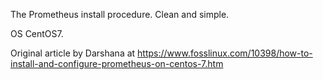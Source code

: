 The Prometheus install procedure. Clean and simple.

OS CentOS7.

Original article by Darshana at https://www.fosslinux.com/10398/how-to-install-and-configure-prometheus-on-centos-7.htm
